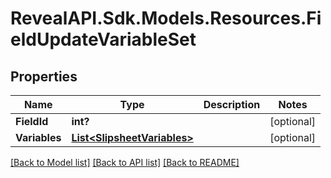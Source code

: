 # RevealAPI.Sdk.Models.Resources.FieldUpdateVariableSet
## Properties

Name | Type | Description | Notes
------------ | ------------- | ------------- | -------------
**FieldId** | **int?** |  | [optional] 
**Variables** | [**List&lt;SlipsheetVariables&gt;**](SlipsheetVariables.md) |  | [optional] 

[[Back to Model list]](../README.md#documentation-for-models) [[Back to API list]](../README.md#documentation-for-api-endpoints) [[Back to README]](../README.md)

